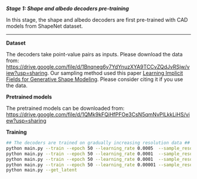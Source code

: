 ***Stage 1: Shape and albedo decoders pre-training***

In this stage, the shape and albedo decoders are first pre-trained with CAD models from ShapeNet dataset.

--------------------------------------

**Dataset**

The decoders take point-value pairs as inputs. Please download the data from: https://drive.google.com/file/d/1Bnqneg6y7YdYnuzXYA9TCCvZQdJvRSjw/view?usp=sharing. Our sampling method used this paper [Learning Implicit Fields for Generative Shape Modeling](https://github.com/czq142857/implicit-decoder). Please consider citing it if you use the data. 

**Pretrained models**

The pretrained models can be downloaded  from: https://drive.google.com/file/d/1QMk9kFQjHfPFOe3CsN5qmNvPlLkkLiHS/view?usp=sharing

**Training**

```bash
## The decoders are trained on gradually increasing resolution data ##
python main.py --train --epoch 50 --learning_rate 0.0005  --sample_reso 16
python main.py --train --epoch 50 --learning_rate 0.0001  --sample_reso 32
python main.py --train --epoch 50 --learning_rate 0.0001  --sample_reso 64
python main.py --train --epoch 50 --learning_rate 0.00001 --sample_reso 64
python main.py --get_latent
```

